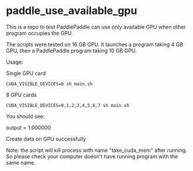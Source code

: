 # paddle_use_available_gpu
This is a repo to test PaddlePaddle can use only available GPU when other program occupies the GPU

The scripts were tested on 16 GB GPU. It launches a program taking 4 GB GPU, then a PaddlePaddle
program taking 10 GB GPU.

Usage:

Single GPU card

```
CUDA_VISIBLE_DEVICES=0 sh main.sh
```

8 GPU cards

```
CUDA_VISIBLE_DEVICES=0,1,2,3,4,5,6,7 sh main.sh
```

You should see:

output = 1.000000

Create data on GPU successfully

Note: the script will kill process with name "take_cuda_mem" after running. So please check your
computer doesn't have running program with the same name.

